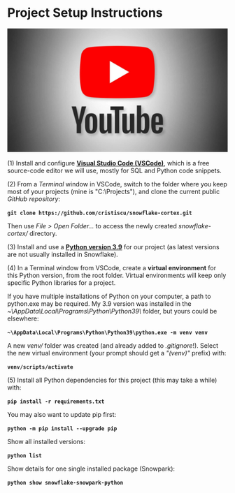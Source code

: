 # Project Setup Instructions

[![Watch Here](../.images/youtube-1.png)](https://www.youtube.com/watch?v=FknW7jc0M24&list=PLWwulQvNh3MUNVsS3MoRcTecByVnX_fm5&index=2&t=5s&pp=gAQBiAQB)

(1) Install and configure [**Visual Studio Code (VSCode)**](https://code.visualstudio.com/), which is a free source-code editor we will use, mostly for SQL and Python code snippets.  

(2) From a *Terminal* window in VSCode, switch to the folder where you keep most of your projects (mine is "C:\Projects"), and clone the current public *GitHub repository*:  

**`git clone https://github.com/cristiscu/snowflake-cortex.git`**

Then use *File > Open Folder...* to access the newly created *snowflake-cortex/* directory.  

(3) Install and use a [**Python version 3.9**](https://www.python.org/downloads/release/python-390/) for our project (as latest versions are not usually installed in Snowflake).  

(4) In a Terminal window from VSCode, create a **virtual environment** for this Python version, from the root folder. Virtual environments will keep only specific Python libraries for a project.  

If you have multiple installations of Python on your computer, a path to python.exe may be required. My 3.9 version was installed in the *~\AppData\Local\Programs\Python\Python39\\* folder, but yours could be elsewhere:  

**`~\AppData\Local\Programs\Python\Python39\python.exe -m venv venv`**  

A new *venv/* folder was created (and already added to *.gitignore*!). Select the new virtual environment (your prompt should get a *"(venv)"* prefix) with:  

**`venv/scripts/activate`**  

(5) Install all Python dependencies for this project (this may take a while) with:  

**`pip install -r requirements.txt`**

You may also want to update pip first:

**`python -m pip install --upgrade pip`**

Show all installed versions:

**`python list`**  

Show details for one single installed package (Snowpark):

**`python show snowflake-snowpark-python`**  
